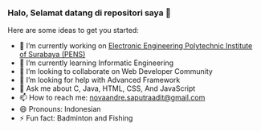 ### Halo, Selamat datang di repositori saya 👋

Here are some ideas to get you started:

- 🔭 I’m currently working on [Electronic Engineering Polytechnic Institute of Surabaya (PENS)](https://www.pens.ac.id)
- 🌱 I’m currently learning Informatic Engineering
- 👯 I’m looking to collaborate on Web Developer Community
- 🤔 I’m looking for help with Advanced Framework
- 💬 Ask me about C, Java, HTML, CSS, And JavaScript
- 📫 How to reach me: novaandre.saputraadit@gmail.com
- 😄 Pronouns: Indonesian
- ⚡ Fun fact: Badminton and Fishing


